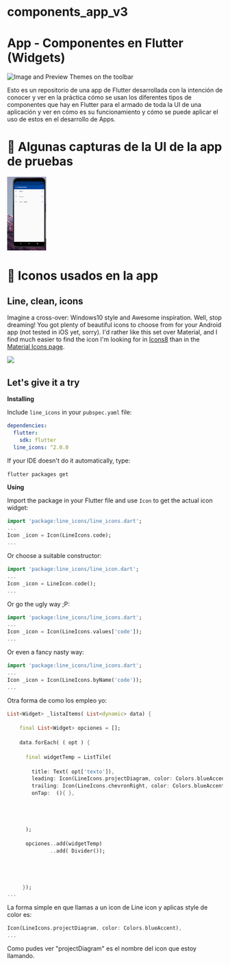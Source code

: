# components_app_v3

# App - Componentes en Flutter (Widgets)

![Image and Preview Themes on the toolbar](https://www.hostgator.mx/blog/wp-content/uploads/2020/06/08-junho-Flutter.png) 

Esto es un repositorio de una app de Flutter desarrollada con la intención de conocer y ver en la práctica cómo se usan los diferentes tipos de componentes que hay en Flutter para el armado de toda la UI de una aplicación y ver en cómo es su funcionamiento y cómo se puede  aplicar el uso de estos en el desarrollo de Apps.

# 🚩 Algunas capturas de la UI de la app de pruebas


<img src="lib\data\pictures\JSONRead.jpg" width="18%"></img> 


# 🎈 Iconos usados en la app

## Line, clean, icons

Imagine a cross-over: Windows10 style and Awesome inspiration. Well, stop dreaming! You got plenty of beautiful icons to choose from for your Android app (not tested in iOS yet, sorry). I'd rather like this set over Material, and I find much easier to find the icon I'm looking for in [Icons8](https://icons8.com/line-awesome) than in the [Material Icons page](https://material.io/tools/icons/?style=baseline).

[<img src="https://maxcdn.icons8.com/app/uploads/2016/01/line-vs-font-awesome-header-2.0.png" />](https://maxcdn.icons8.com/app/uploads/2016/01/line-vs-font-awesome-header-2.0.png)

## Let's give it a try

**Installing**

Include `line_icons` in your `pubspec.yaml` file:

```yaml
dependencies:
  flutter:
    sdk: flutter
  line_icons: ^2.0.0
```

If your IDE doesn't do it automatically, type:

`flutter packages get`

**Using**

Import the package in your Flutter file and use `Icon` to get the actual icon widget:

```dart
import 'package:line_icons/line_icons.dart';
...
Icon _icon = Icon(LineIcons.code);
...
```

Or choose a suitable constructor:

```dart
import 'package:line_icons/line_icon.dart';
...
Icon _icon = LineIcon.code();
...
```

Or go the ugly way ;P:

```dart
import 'package:line_icons/line_icons.dart';
...
Icon _icon = Icon(LineIcons.values['code']);
...
```

Or even a fancy nasty way:

```dart
import 'package:line_icons/line_icons.dart';
...
Icon _icon = Icon(LineIcons.byName('code'));
...
```


Otra forma de como los empleo yo:

```dart
List<Widget> _listaItems( List<dynamic> data) {

    final List<Widget> opciones = [];

    data.forEach( ( opt ) {

      final widgetTemp = ListTile(

        title: Text( opt['texto']),
        leading: Icon(LineIcons.projectDiagram, color: Colors.blueAccent),
        trailing: Icon(LineIcons.chevronRight, color: Colors.blueAccent),
        onTap:  (){ },




      );

      opciones..add(widgetTemp)
              ..add( Divider());




     });
...
```

La forma simple en que llamas a un icon de Line icon y aplicas style de color es:
```dart
Icon(LineIcons.projectDiagram, color: Colors.blueAccent),
...
```
 Como pudes ver  "projectDiagram" es el nombre del icon que estoy llamando.


